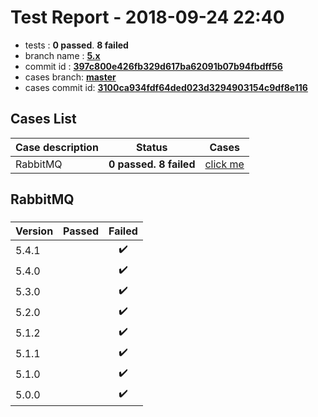 # Test Report - 2018-09-24 22:40

- tests  : **0 passed**. **8 failed**
- branch name : **[5.x](https://github.com/apache/incubator-skywalking/tree/5.x)**
- commit id : **[397c800e426fb329d617ba62091b07b94fbdff56](https://github.com/apache/incubator-skywalking/commit/397c800e426fb329d617ba62091b07b94fbdff56)**
- cases branch: **[master](https://github.com/SkywalkingTest/skywalking-autotest-scenarios/tree/master)**
- cases commit id: **[3100ca934fdf64ded023d3294903154c9df8e116](https://github.com/SkywalkingTest/skywalking-autotest-scenarios/commit/3100ca934fdf64ded023d3294903154c9df8e116)**

## Cases List

| Case description | Status | Cases|
|:-----|:-----:|:-----:|
|RabbitMQ| **0 passed. 8 failed**| [click me](#rabbitmq) |

## RabbitMQ

### 
|  Version     | Passed | Failed|
|:------------- |:-------:|:-----:|
| 5.4.1  | |:heavy_check_mark:|
| 5.4.0  | |:heavy_check_mark:|
| 5.3.0  | |:heavy_check_mark:|
| 5.2.0  | |:heavy_check_mark:|
| 5.1.2  | |:heavy_check_mark:|
| 5.1.1  | |:heavy_check_mark:|
| 5.1.0  | |:heavy_check_mark:|
| 5.0.0  | |:heavy_check_mark:|

